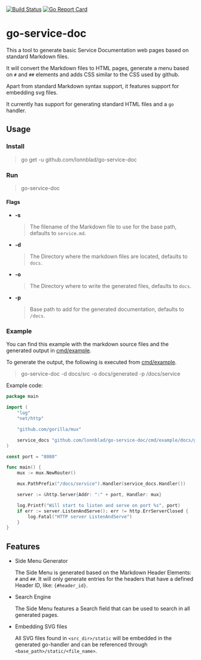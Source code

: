 [![Build Status](https://travis-ci.org/lonnblad/go-service-doc.svg?branch=master)](https://travis-ci.org/lonnblad/go-service-doc)
[![Go Report Card](https://goreportcard.com/badge/github.com/lonnblad/go-service-doc)](https://goreportcard.com/report/github.com/lonnblad/go-service-doc)

# go-service-doc
This a tool to generate basic Service Documentation web pages based on standard Markdown files.

It will convert the Markdown files to HTML pages, generate a menu based on `#` and `##` elements and adds CSS similar to the CSS used by github.

Apart from standard Markdown syntax support, it features support for embedding svg files.

It currently has support for generating standard HTML files and a `go` handler.

## Usage

### Install
> go get -u github.com/lonnblad/go-service-doc

### Run
> go-service-doc

#### Flags
- **-s**

    > The filename of the Markdown file to use for the base path, defaults to `service.md`.

- **-d**

    > The Directory where the markdown files are located, defaults to `docs`.

- **-o**

    > The Directory where to write the generated files, defaults to `docs`.

- **-p**

    > Base path to add for the generated documentation, defaults to `/docs`.

### Example
You can find this example with the markdown source files and the generated output in [cmd/example](cmd/example).

To generate the output, the following is executed from [cmd/example](cmd/example).

> go-service-doc -d docs/src -o docs/generated -p /docs/service

Example code:
```go
package main

import (
	"log"
	"net/http"

	"github.com/gorilla/mux"

	service_docs "github.com/lonnblad/go-service-doc/cmd/example/docs/generated"
)

const port = "8080"

func main() {
	mux := mux.NewRouter()

	mux.PathPrefix("/docs/service").Handler(service_docs.Handler())

	server := &http.Server{Addr: ":" + port, Handler: mux}

	log.Printf("Will start to listen and serve on port %s", port)
	if err := server.ListenAndServe(); err != http.ErrServerClosed {
		log.Fatal("HTTP server ListenAndServe")
	}
}
```

## Features
- Side Menu Generator

  The Side Menu is generated based on the Markdown Header Elements: `#` and `##`. It will only generate entries for the headers that have a defined Header ID, like: `{#header_id}`.

- Search Engine

  The Side Menu features a Search field that can be used to search in all generated pages.

- Embedding SVG files

  All SVG files found in `<src_dir>/static` will be embedded in the generated go-handler and can be referenced through `<base_path>/static/<file_name>`.